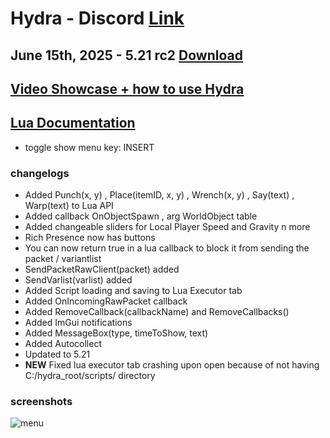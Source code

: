 # Hydra - Discord [Link](https://discord.gg/myECsZU4Nk)
## June 15th, 2025 - 5.21 rc2 [Download](https://link-target.net/1345687/5f80GfZIIeTu)
## [Video Showcase + how to use Hydra](https://www.youtube.com/watch?v=ipZhX6Zf6Qg)
## [Lua Documentation](https://fshn06s-organization.gitbook.io/hydra-lua-api/)
- toggle show menu key: INSERT
### changelogs
- Added Punch(x, y) , Place(itemID, x, y) , Wrench(x, y) , Say(text) , Warp(text) to Lua API
- Added callback OnObjectSpawn , arg WorldObject table
- Added changeable sliders for Local Player Speed and Gravity n more
- Rich Presence now has buttons
- You can now return true in a lua callback to block it from sending the packet / variantlist
- SendPacketRawClient(packet) added
- SendVarlist(varlist) added
- Added Script loading and saving to Lua Executor tab
- Added OnIncomingRawPacket callback
- Added RemoveCallback(callbackName) and RemoveCallbacks()
- Added ImGui notifications
- Added MessageBox(type, timeToShow, text)
- Added Autocollect
- Updated to 5.21
- **NEW** Fixed lua executor tab crashing upon open because of not having C:/hydra_root/scripts/ directory

### screenshots
![menu](https://media.discordapp.net/attachments/1204214150729830461/1383429168871506040/hydra_linkvertise1.png?ex=684ec250&is=684d70d0&hm=71238325f17716ca8a92ec07aa21430d5fe13118e5bc3c46f177fbae1b9047fd&=&format=webp&quality=lossless&width=1430&height=833)

